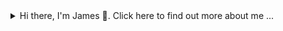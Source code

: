 <details>
<summary>
 Hi there, I'm James 👋. Click here to find out more about me ...
</summary>
  
## Quick Overview

[![James's GitHub stats](https://github-readme-stats.vercel.app/api?username=jamesbrown173&show_icons=true)](https://github.com/anuraghazra/github-readme-stats)


### What I do 

I work on web development projects and ideas. If I have an idea in my head then I'd like to create it using a stack of different technologies. If we can work on a problem together, then It's a problem that can be coded using the development of amazing coding languages.

## My skills

### Web and Application Development
- JavaScript
- Node.js
- Express.js
- HTML, CSS
- MySQL
- Python
- React

### Productivity Utilities
- Microsoft Office (Word and Excel)
- Google (Docs and Sheets)

## What I'm currently learning 📚
- Framer
- Typescript
- Extending React...


</details>

<!--
**jamesbrown173/jamesbrown173** is a ✨ _special_ ✨ repository because its `README.md` (this file) appears on your GitHub profile.

Here are some ideas to get you started:

- 🔭 I’m currently working on ...
- 🌱 I’m currently learning ...
- 👯 I’m looking to collaborate on ...
- 🤔 I’m looking for help with ...
- 💬 Ask me about ...
- 📫 How to reach me: ...
- 😄 Pronouns: ...
- ⚡ Fun fact: ...
-->
